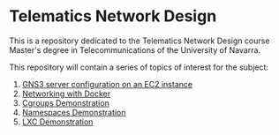# Telematics Network Design

This is a repository dedicated to the Telematics Network Design course Master's degree in Telecommunications of the University of Navarra.

This repository will contain a series of topics of interest for the subject:

1. [GNS3 server configuration on an EC2 instance](./GNS3ServerDeployment/README.md)
2. [Networking with Docker](./NetworkingWithDocker/README.md)
3. [Cgroups Demonstration](./CgroupsDemo/README.md)
4. [Namespaces Demonstration](./NamespacesDemo/README.md)
5. [LXC Demonstration](./LXCDemo/README.md)
